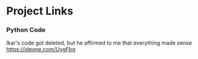 # Project Links

### Python Code
Ikar's code got deleted, but he affirmed to me that everything made sense
https://ideone.com/UygFbg 
